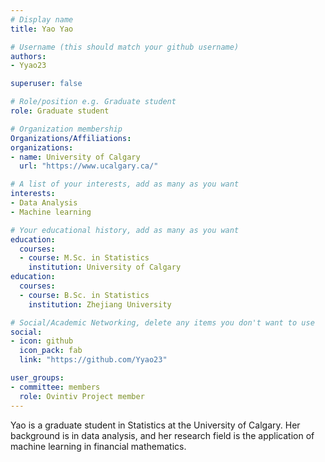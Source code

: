 ```yaml
---
# Display name
title: Yao Yao

# Username (this should match your github username)
authors:
- Yyao23

superuser: false

# Role/position e.g. Graduate student
role: Graduate student

# Organization membership
Organizations/Affiliations:
organizations:
- name: University of Calgary
  url: "https://www.ucalgary.ca/"

# A list of your interests, add as many as you want
interests:
- Data Analysis
- Machine learning

# Your educational history, add as many as you want
education: 
  courses:
  - course: M.Sc. in Statistics
    institution: University of Calgary
education: 
  courses:
  - course: B.Sc. in Statistics
    institution: Zhejiang University

# Social/Academic Networking, delete any items you don't want to use
social:
- icon: github
  icon_pack: fab
  link: "https://github.com/Yyao23"

user_groups:
- committee: members
  role: Ovintiv Project member
---
```

Yao is a graduate student in Statistics at the University of Calgary. Her background is in data analysis, and her research field is the application of machine learning in financial mathematics.

